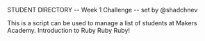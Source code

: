 STUDENT DIRECTORY -- Week 1 Challenge -- set by @shadchnev

This is a script can be used to manage a list of students at Makers Academy. Introduction to Ruby Ruby Ruby!

